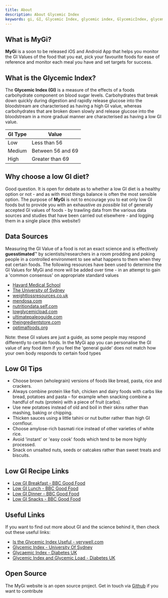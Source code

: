 ```yaml
---
title: About
description: About Glycemic Index
keywords: gi, GI, Glycemic Index, glycemic index, GlycemicIndex, glycemicindex
---
```


## What is MyGi?

**MyGi** is a soon to be released iOS and Android App that helps you monitor
the GI Values of the food that you eat, pick your favourite foods for ease of reference
and monitor each meal you have and set targets for success.

## What is the Glycemic Index?

The **Glycemic Index (GI)** is a measure of the effects of a foods carbohydrate component on blood sugar levels.
Carbohydrates that break down quickly during digestion and rapidly release glucose into the bloodstream are
characterised as having a high GI value, whereas carbohydrates that are broken down slowly and release glucose
into the bloodstream in a more gradual manner are characterised as having a low GI value.

| GI Type | Value |
|---|---|
|  Low |  Less than 56 |
|  Medium |  Between 56 and 69 |
|  High | Greater than 69 |

## Why choose a low GI diet?

Good question. It is open for debate as to whether a low GI diet is a healthy option or not - and as with most things
balance is often the most sensible option. The purpose of **MyGi** is not to encourage you to eat only low GI foods but
to provide you with an exhaustive *as possible* list of generally accepted GI values of foods - by trawling data from the
various data sources and studies that have been carried out elsewhere - and logging them in a single place (this website!)

## Data Sources

Measuring the GI Value of a food is not an exact science and is effectively **guesstimated**™ by scientists/researchers in a room
prodding and poking people in a controlled environment to see what happens to them when they eat certain foods. The following resources
have been used to determine the GI Values for MyGi and more will be added over time - in an attempt to gain a 'common consensus' on
appropriate standard values

- <a href="http://www.health.harvard.edu/diseases-and-conditions/glycemic_index_and_glycemic_load_for_100_foods" target="_blank">Havard Medical School</a>
- <a href="http://www.glycemicindex.com/foodSearch.php" target="_blank">The University of Sydney</a>
- <a href="http://www.weightlossresources.co.uk/diet/gi_diet/glycaemic_index_tables.htm" target="_blank">weightlossresources.co.uk</a>
- <a href="http://www.mendosa.com/gilists.htm" target="_blank">mendosa.com</a>
- <a href="http://nutritiondata.self.com/topics/glycemic-index" target="_blank">nutritiondata.self.com</a>
- <a href="http://www.lowglycemicload.com/glycemic_table.html" target="_blank">lowglycemicload.com</a>
- <a href="https://ultimatepaleoguide.com/glycemic-index-food-list/" target="_blank">ultimatepaleoguide.com</a>
- <a href="http://www.theingredientstore.com/amescompany/GIindex.html" target="_blank">theingredientstore.com</a>
- <a href="http://www.optimalfoods.org/" target="_blank">optimalfoods.org</a>

Note: these GI values are just a guide, as some people may respond differently to certain foods. In the MyGi app you can personalise
the GI value of any food item if you feel the 'general guide' does not match how your own body responds to certain food types


## Low GI Tips

- Choose brown (wholegrain) versions of foods like bread, pasta, rice and crackers.
- Always combine protein like fish, chicken and dairy foods with carbs like bread, potatoes and pasta – for example when snacking combine a handful of nuts (protein) with a piece of fruit (carbs).
- Use new potatoes instead of old and boil in their skins rather than mashing, baking or chipping.
- Thicken sauces using a little tahini or nut butter rather than high GI cornflour.
- Choose amylose-rich basmati rice instead of other varieties of white rice.
- Avoid 'instant' or 'easy cook' foods which tend to be more highly processed.
- Snack on unsalted nuts, seeds or oatcakes rather than sweet treats and biscuits.

## Low GI Recipe Links

- <a href="http://www.bbcgoodfood.com/recipes/collection/low-gi-breakfast" target="_blank">Low GI Breakfast - BBC Good Food</a>
- <a href="http://www.bbcgoodfood.com/recipes/collection/low-gi-lunch" target="_blank">Low GI Lunch - BBC Good Food</a>
- <a href="http://www.bbcgoodfood.com/recipes/collection/low-gi-dinner" target="_blank">Low GI Dinner - BBC Good Food</a>
- <a href="http://www.bbcgoodfood.com/recipes/collection/low-gi-snack" target="_blank">Low GI Snacks - BBC Good Food</a>

## Useful Links

If you want to find out more about GI and the science behind it, then check out these useful links:

- <a href="https://www.verywell.com/is-the-glycemic-index-useful-2242234" target="_blank">Is the Glycemic Index Useful - verywell.com</a>
- <a href="http://www.glycemicindex.com/" target="_blank">Glycemic Index - University Of Sydney</a>
- <a href="https://www.diabetes.org.uk/Guide-to-diabetes/Enjoy-food/Carbohydrates-and-diabetes/Glycaemic-index-and-diabetes/" target="_blank">Glycaemic Index - Diabetes UK</a>
- <a href="https://www.diabetesselfmanagement.com/nutrition-exercise/meal-planning/carbohydrate-counting-glycemic-index-and-glycemic-load-putting-them-all-together/" target="_blank">Glycemic Index and Glycemic Load - Diabetes UK</a>

## Open Source

The MyGi website is an open source project. Get in touch via <a href="https://github.com" target="_blank">Github</a> if you want to contribute
